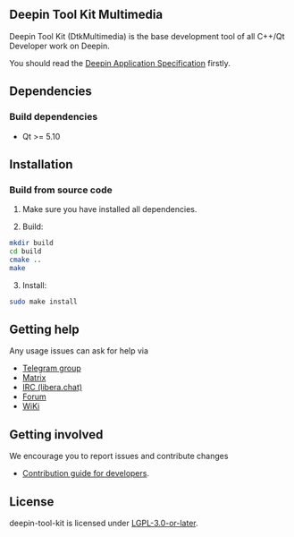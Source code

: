 ## Deepin Tool Kit Multimedia

Deepin Tool Kit (DtkMultimedia) is the base development tool of all C++/Qt Developer work on Deepin.

You should read the <a href=docs/Specification.md>Deepin Application Specification</a> firstly.

## Dependencies

### Build dependencies

* Qt >= 5.10

## Installation

### Build from source code

1. Make sure you have installed all dependencies.

2. Build:

```bash
mkdir build
cd build
cmake ..
make
```

3. Install:

```bash
sudo make install
```

## Getting help

Any usage issues can ask for help via

* [Telegram group](https://t.me/deepin)
* [Matrix](https://matrix.to/#/#deepin-community:matrix.org)
* [IRC (libera.chat)](https://web.libera.chat/#deepin-community)
* [Forum](https://bbs.deepin.org)
* [WiKi](https://wiki.deepin.org/)

## Getting involved

We encourage you to report issues and contribute changes

* [Contribution guide for developers](https://github.com/linuxdeepin/developer-center/wiki/Contribution-Guidelines-for-Developers-en).

## License

deepin-tool-kit is licensed under [LGPL-3.0-or-later](LICENSE).
